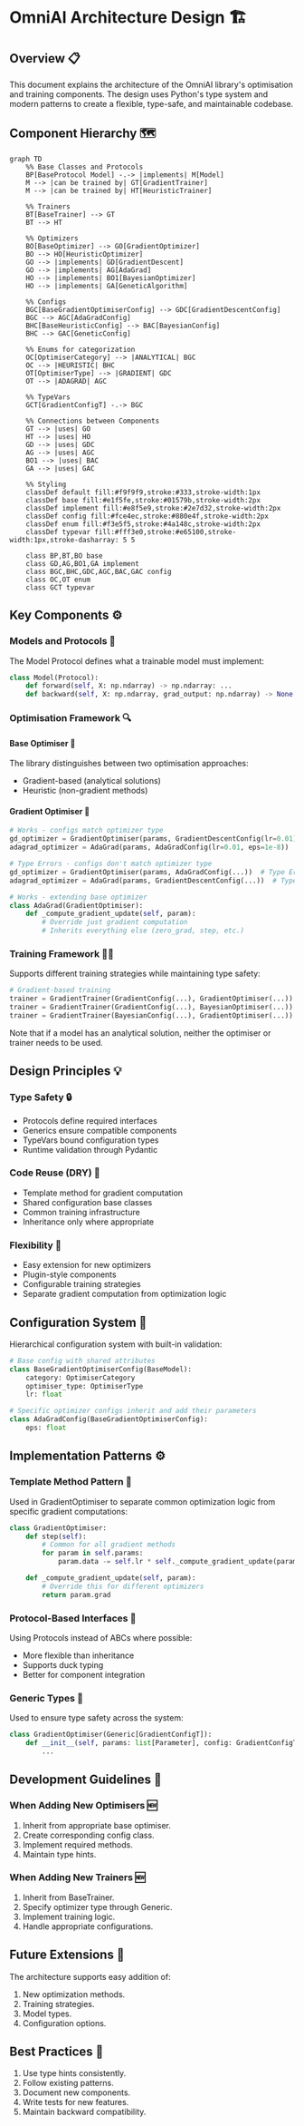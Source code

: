 # OmniAI Architecture Design 🏗️

## Overview 📋
This document explains the architecture of the OmniAI library's optimisation and training components. The design uses Python's type system and modern patterns to create a flexible, type-safe, and maintainable codebase.

## Component Hierarchy 🗺️
```mermaid
graph TD
    %% Base Classes and Protocols
    BP[BaseProtocol Model] -.-> |implements| M[Model]
    M --> |can be trained by| GT[GradientTrainer]
    M --> |can be trained by| HT[HeuristicTrainer]
    
    %% Trainers
    BT[BaseTrainer] --> GT
    BT --> HT
    
    %% Optimizers
    BO[BaseOptimizer] --> GO[GradientOptimizer]
    BO --> HO[HeuristicOptimizer]
    GO --> |implements| GD[GradientDescent]
    GO --> |implements| AG[AdaGrad]
    HO --> |implements| BO1[BayesianOptimizer]
    HO --> |implements| GA[GeneticAlgorithm]
    
    %% Configs
    BGC[BaseGradientOptimiserConfig] --> GDC[GradientDescentConfig]
    BGC --> AGC[AdaGradConfig]
    BHC[BaseHeuristicConfig] --> BAC[BayesianConfig]
    BHC --> GAC[GeneticConfig]
    
    %% Enums for categorization
    OC[OptimiserCategory] --> |ANALYTICAL| BGC
    OC --> |HEURISTIC| BHC
    OT[OptimiserType] --> |GRADIENT| GDC
    OT --> |ADAGRAD| AGC
    
    %% TypeVars
    GCT[GradientConfigT] -.-> BGC
    
    %% Connections between Components
    GT --> |uses| GO
    HT --> |uses| HO
    GD --> |uses| GDC
    AG --> |uses| AGC
    BO1 --> |uses| BAC
    GA --> |uses| GAC

    %% Styling
    classDef default fill:#f9f9f9,stroke:#333,stroke-width:1px
    classDef base fill:#e1f5fe,stroke:#01579b,stroke-width:2px
    classDef implement fill:#e8f5e9,stroke:#2e7d32,stroke-width:2px
    classDef config fill:#fce4ec,stroke:#880e4f,stroke-width:2px
    classDef enum fill:#f3e5f5,stroke:#4a148c,stroke-width:2px
    classDef typevar fill:#fff3e0,stroke:#e65100,stroke-width:1px,stroke-dasharray: 5 5
    
    class BP,BT,BO base
    class GD,AG,BO1,GA implement
    class BGC,BHC,GDC,AGC,BAC,GAC config
    class OC,OT enum
    class GCT typevar
```

## Key Components ⚙️

### Models and Protocols 🤖
The Model Protocol defines what a trainable model must implement:
```python
class Model(Protocol):
    def forward(self, X: np.ndarray) -> np.ndarray: ...
    def backward(self, X: np.ndarray, grad_output: np.ndarray) -> None: ...
```

### Optimisation Framework 🔍
 
#### Base Optimiser 🔨
The library distinguishes between two optimisation approaches:
- Gradient-based (analytical solutions)
- Heuristic (non-gradient methods)

#### Gradient Optimiser 🧠
```python
# Works - configs match optimizer type
gd_optimizer = GradientOptimiser(params, GradientDescentConfig(lr=0.01))
adagrad_optimizer = AdaGrad(params, AdaGradConfig(lr=0.01, eps=1e-8))

# Type Errors - configs don't match optimizer type
gd_optimizer = GradientOptimiser(params, AdaGradConfig(...))  # Type Error
adagrad_optimizer = AdaGrad(params, GradientDescentConfig(...))  # Type Error

# Works - extending base optimizer
class AdaGrad(GradientOptimiser):
    def _compute_gradient_update(self, param):
        # Override just gradient computation
        # Inherits everything else (zero_grad, step, etc.)
```

### Training Framework 🏋️‍♀️
Supports different training strategies while maintaining type safety:
```python
# Gradient-based training
trainer = GradientTrainer(GradientConfig(...), GradientOptimiser(...)) # Works
trainer = GradientTrainer(GradientConfig(...), BayesianOptimiser(...)) # Type Error
trainer = GradientTrainer(BayesianConfig(...), GradientOptimiser(...)) # Type Error
```

Note that if a model has an analytical solution, neither the optimiser or trainer needs to be used.
## Design Principles 💡

### Type Safety 🔒
- Protocols define required interfaces
- Generics ensure compatible components
- TypeVars bound configuration types
- Runtime validation through Pydantic

### Code Reuse (DRY) 🔁
- Template method for gradient computation
- Shared configuration base classes
- Common training infrastructure
- Inheritance only where appropriate

### Flexibility 🧩
- Easy extension for new optimizers
- Plugin-style components
- Configurable training strategies
- Separate gradient computation from optimization logic

## Configuration System 🔧
Hierarchical configuration system with built-in validation:
```python
# Base config with shared attributes
class BaseGradientOptimiserConfig(BaseModel):
    category: OptimiserCategory
    optimiser_type: OptimiserType
    lr: float

# Specific optimizer configs inherit and add their parameters
class AdaGradConfig(BaseGradientOptimiserConfig):
    eps: float
```

## Implementation Patterns ⚙️

### Template Method Pattern 🧱
Used in GradientOptimiser to separate common optimization logic from specific gradient computations:
```python
class GradientOptimiser:
    def step(self):
        # Common for all gradient methods
        for param in self.params:
            param.data -= self.lr * self._compute_gradient_update(param)

    def _compute_gradient_update(self, param):
        # Override this for different optimizers
        return param.grad
```

### Protocol-Based Interfaces 🤝
Using Protocols instead of ABCs where possible:
- More flexible than inheritance
- Supports duck typing
- Better for component integration

### Generic Types 🧯
Used to ensure type safety across the system:
```python
class GradientOptimiser(Generic[GradientConfigT]):
    def __init__(self, params: list[Parameter], config: GradientConfigT):
        ...
```

## Development Guidelines 📓

### When Adding New Optimisers 🆕
1. Inherit from appropriate base optimiser.
2. Create corresponding config class.
3. Implement required methods.
4. Maintain type hints.

### When Adding New Trainers 🆕
1. Inherit from BaseTrainer.
2. Specify optimizer type through Generic.
3. Implement training logic.
4. Handle appropriate configurations.

## Future Extensions 🔮
The architecture supports easy addition of:
1. New optimization methods.
2. Training strategies.
3. Model types.
4. Configuration options.

## Best Practices 🌟
1. Use type hints consistently.
2. Follow existing patterns.
3. Document new components.
4. Write tests for new features.
5. Maintain backward compatibility.